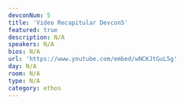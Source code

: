 ```yaml
---
devconNum: 5
title: 'Video Recapitular Devcon5'
featured: true
description: N/A
speakers: N/A
bios: N/A
url: 'https://www.youtube.com/embed/wNCKJtGuL5g'
day: N/A
room: N/A
type: N/A
category: ethos
---
```


